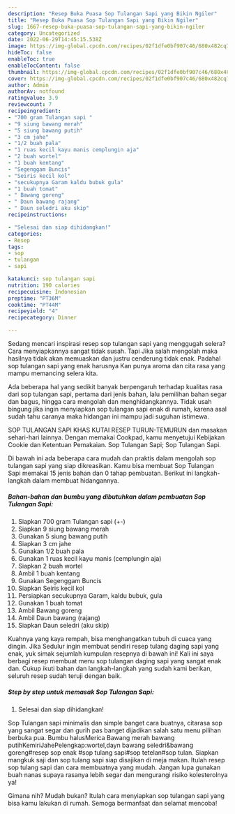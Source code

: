 ```yaml
---
description: "Resep Buka Puasa Sop Tulangan Sapi yang Bikin Ngiler"
title: "Resep Buka Puasa Sop Tulangan Sapi yang Bikin Ngiler"
slug: 1667-resep-buka-puasa-sop-tulangan-sapi-yang-bikin-ngiler
category: Uncategorized
date: 2022-06-29T14:45:15.538Z
image: https://img-global.cpcdn.com/recipes/02f1dfe0bf907c46/680x482cq70/sop-tulangan-sapi-foto-resep-utama.jpg
hideToc: false
enableToc: true
enableTocContent: false
thumbnail: https://img-global.cpcdn.com/recipes/02f1dfe0bf907c46/680x482cq70/sop-tulangan-sapi-foto-resep-utama.jpg
cover: https://img-global.cpcdn.com/recipes/02f1dfe0bf907c46/680x482cq70/sop-tulangan-sapi-foto-resep-utama.jpg
author: Admin
authorAv: notfound
ratingvalue: 3.9
reviewcount: 7
recipeingredient:
- "700 gram Tulangan sapi "
- "9 siung bawang merah"
- "5 siung bawang putih"
- "3 cm jahe"
- "1/2 buah pala"
- "1 ruas kecil kayu manis cemplungin aja"
- "2 buah wortel"
- "1 buah kentang"
- "Segenggam Buncis"
- "Seiris kecil kol"
- "secukupnya Garam kaldu bubuk gula"
- "1 buah tomat"
- " Bawang goreng"
- " Daun bawang rajang"
- " Daun seledri aku skip"
recipeinstructions:

- "Selesai dan siap dihidangkan!"
categories:
- Resep
tags:
- sop
- tulangan
- sapi

katakunci: sop tulangan sapi 
nutrition: 190 calories
recipecuisine: Indonesian
preptime: "PT36M"
cooktime: "PT44M"
recipeyield: "4"
recipecategory: Dinner

---
```



Sedang mencari inspirasi resep sop tulangan sapi yang menggugah selera? Cara menyiapkannya sangat tidak susah. Tapi Jika salah mengolah maka hasilnya tidak akan memuaskan dan justru cenderung tidak enak. Padahal sop tulangan sapi yang enak harusnya Kan punya aroma dan cita rasa yang mampu memancing selera kita.


Ada beberapa hal yang sedikit banyak berpengaruh terhadap kualitas rasa dari sop tulangan sapi, pertama dari jenis bahan, lalu pemilihan bahan segar dan bagus, hingga cara mengolah dan menghidangkannya. Tidak usah bingung jika ingin menyiapkan sop tulangan sapi enak di rumah, karena asal sudah tahu caranya maka hidangan ini mampu jadi suguhan istimewa.

SOP TULANGAN SAPI KHAS KUTAI RESEP TURUN-TEMURUN dan masakan sehari-hari lainnya. Dengan memakai Cookpad, kamu menyetujui Kebijakan Cookie dan Ketentuan Pemakaian. Sop Tulangan Sapi; Sop Tulangan Sapi.


Di bawah ini ada beberapa cara mudah dan praktis dalam mengolah sop tulangan sapi yang siap dikreasikan. Kamu bisa membuat Sop Tulangan Sapi memakai 15 jenis bahan dan 0 tahap pembuatan. Berikut ini langkah-langkah dalam membuat hidangannya.

<!--inarticleads1-->

##### Bahan-bahan dan bumbu yang dibutuhkan dalam pembuatan Sop Tulangan Sapi:

1. Siapkan 700 gram Tulangan sapi (+-)
1. Siapkan 9 siung bawang merah
1. Gunakan 5 siung bawang putih
1. Siapkan 3 cm jahe
1. Gunakan 1/2 buah pala
1. Gunakan 1 ruas kecil kayu manis (cemplungin aja)
1. Siapkan 2 buah wortel
1. Ambil 1 buah kentang
1. Gunakan Segenggam Buncis
1. Siapkan Seiris kecil kol
1. Persiapkan secukupnya Garam, kaldu bubuk, gula
1. Gunakan 1 buah tomat
1. Ambil  Bawang goreng
1. Ambil  Daun bawang (rajang)
1. Siapkan  Daun seledri (aku skip)


Kuahnya yang kaya rempah, bisa menghangatkan tubuh di cuaca yang dingin. Jika Sedulur ingin membuat sendiri resep tulang daging sapi yang enak, yuk simak sejumlah kumpulan resepnya di bawah ini! Kali ini saya berbagi resep membuat menu sop tulangan daging sapi yang sangat enak dan. Cukup ikuti bahan dan langkah-langkah yang sudah kami berikan, seluruh resep sudah teruji dengan baik. 

<!--inarticleads2-->

##### Step by step untuk memasak Sop Tulangan Sapi:


1. Selesai dan siap dihidangkan!

Sop Tulangan sapi minimalis dan simple banget cara buatnya, citarasa sop yang sangat segar dan gurih pas banget dijadikan salah satu menu pilihan berbuka pua. Bumbu halusMerica Bawang merah bawang putihKemiriJahePelengkap:wortel,dayn bawang seledri&amp;bawang goreng#resep sop enak #sop tulang sapi#sop tetelan#sop tulan. Siapkan mangkuk saji dan sop tulang sapi siap disajikan di meja makan. Itulah resep sop tulang sapi dan cara membuatnya yang mudah. Jangan lupa gunakan buah nanas supaya rasanya lebih segar dan mengurangi risiko kolesterolnya ya! 

Gimana nih? Mudah bukan? Itulah cara menyiapkan sop tulangan sapi yang bisa kamu lakukan di rumah. Semoga bermanfaat dan selamat mencoba!

